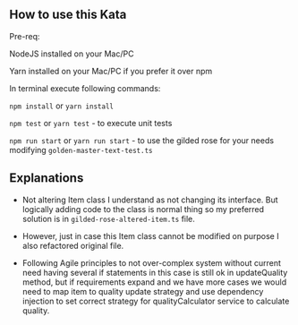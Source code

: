## How to use this Kata

Pre-req:

NodeJS installed on your Mac/PC

Yarn installed on your Mac/PC if you prefer it over npm

In terminal execute following commands:

`npm install` or `yarn install`

`npm test` or `yarn test` - to execute unit tests

`npm run start` or `yarn run start` - to use the gilded rose for your needs modifying `golden-master-text-test.ts`


## Explanations

* Not altering Item class I understand as not changing its interface. But logically adding code to the class is
normal thing so my preferred solution is in `gilded-rose-altered-item.ts` file.

* However, just in case this Item class cannot be modified on purpose I also refactored original file.

* Following Agile principles to not over-complex system without current need having several if statements in 
this case is still ok in updateQuality method, but if requirements expand and we have more cases 
we would need to map item to quality update strategy and use dependency injection to set correct strategy 
for qualityCalculator service to calculate quality. 
